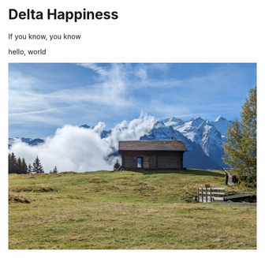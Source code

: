 # Delta Happiness
If you know, you know

hello, world

![Swiss mountain hut](images/hasliberg_hut.jpg)
